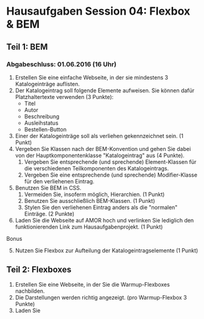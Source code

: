 # Hausaufgaben Session 04: Flexbox & BEM

## Teil 1: BEM

### Abgabeschluss: 01.06.2016 (16 Uhr)

1. Erstellen Sie eine einfache Webseite, in der sie mindestens 3 Katalogeinträge auflisten.
2. Der Katalogeintrag soll folgende Elemente aufweisen. Sie können dafür Platzhaltertexte verwenden (3 Punkte):
    - Titel
    - Autor
    - Beschreibung
    - Ausleihstatus
    - Bestellen-Button
3. Einer der Katalogeinträge soll als verliehen gekennzeichnet sein. (1 Punkt)
3. Vergeben Sie Klassen nach der BEM-Konvention und gehen Sie dabei von der Hauptkomponentenklasse "Katalogeintrag" aus (4 Punkte).
    1. Vergeben Sie entsprechende (und sprechende) Element-Klassen für die verschiedenen Teilkomponenten des Katalogeintrags.
    2. Vergeben Sie eine entsprechende (und sprechende) Modifier-Klasse für den verliehenen Eintrag.
4. Benutzen Sie BEM in CSS.
    1. Vermeiden Sie, insoferm möglich, Hierarchien. (1 Punkt)
    2. Benutzen Sie ausschließlich BEM-Klassen. (1 Punkt)
    3. Stylen Sie den verliehenen Eintrag anders als die "normalen" Einträge. (2 Punkte)
5. Laden Sie die Webseite auf AMOR hoch und verlinken Sie lediglich den funktionierenden Link zum Hausaufgabenprojekt. (1 Punkt)
    
Bonus

5. Nutzen Sie Flexbox zur Aufteilung der Katalogeintragselemente (1 Punkt)


## Teil 2: Flexboxes

1. Erstellen Sie eine Webseite, in der Sie die Warmup-Flexboxes nachbilden.
2. Die Darstellungen werden richtig angezeigt. (pro Warmup-Flexbox 3 Punkte)
3. Laden Sie 
    
   